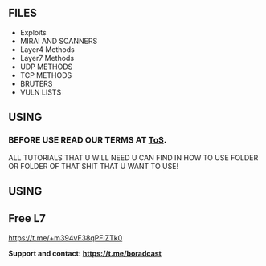 ## FILES

* Exploits
* MIRAI AND SCANNERS
* Layer4 Methods
* Layer7 Methods
* UDP METHODS
* TCP METHODS
* BRUTERS
* VULN LISTS


## USING

<h3>BEFORE USE READ OUR TERMS AT <a href="https://github.com/DANO-AMP/DDOS-project/blob/main/TOS.md">ToS</a>.</h3>

ALL TUTORIALS THAT U WILL NEED U CAN FIND IN HOW TO USE FOLDER OR FOLDER OF THAT SHIT THAT U WANT TO USE!
## USING

## Free L7

https://t.me/+m394vF38qPFlZTk0


**Support and contact: https://t.me/boradcast**
